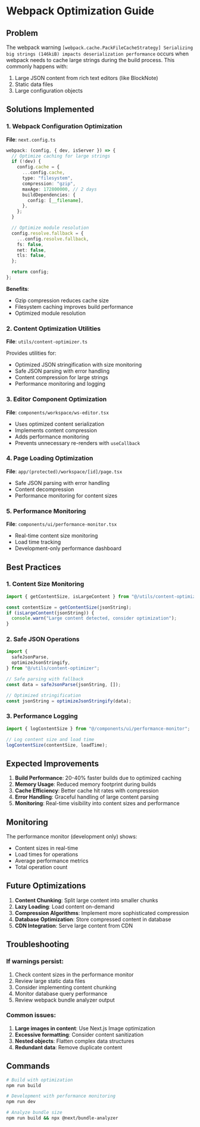 # Webpack Optimization Guide

## Problem

The webpack warning `[webpack.cache.PackFileCacheStrategy] Serializing big strings (146kiB) impacts deserialization performance` occurs when webpack needs to cache large strings during the build process. This commonly happens with:

1. Large JSON content from rich text editors (like BlockNote)
2. Static data files
3. Large configuration objects

## Solutions Implemented

### 1. Webpack Configuration Optimization

**File**: `next.config.ts`

```typescript
webpack: (config, { dev, isServer }) => {
  // Optimize caching for large strings
  if (!dev) {
    config.cache = {
      ...config.cache,
      type: "filesystem",
      compression: "gzip",
      maxAge: 172800000, // 2 days
      buildDependencies: {
        config: [__filename],
      },
    };
  }

  // Optimize module resolution
  config.resolve.fallback = {
    ...config.resolve.fallback,
    fs: false,
    net: false,
    tls: false,
  };

  return config;
};
```

**Benefits**:

- Gzip compression reduces cache size
- Filesystem caching improves build performance
- Optimized module resolution

### 2. Content Optimization Utilities

**File**: `utils/content-optimizer.ts`

Provides utilities for:

- Optimized JSON stringification with size monitoring
- Safe JSON parsing with error handling
- Content compression for large strings
- Performance monitoring and logging

### 3. Editor Component Optimization

**File**: `components/workspace/ws-editor.tsx`

- Uses optimized content serialization
- Implements content compression
- Adds performance monitoring
- Prevents unnecessary re-renders with `useCallback`

### 4. Page Loading Optimization

**File**: `app/(protected)/workspace/[id]/page.tsx`

- Safe JSON parsing with error handling
- Content decompression
- Performance monitoring for content sizes

### 5. Performance Monitoring

**File**: `components/ui/performance-monitor.tsx`

- Real-time content size monitoring
- Load time tracking
- Development-only performance dashboard

## Best Practices

### 1. Content Size Monitoring

```typescript
import { getContentSize, isLargeContent } from "@/utils/content-optimizer";

const contentSize = getContentSize(jsonString);
if (isLargeContent(jsonString)) {
  console.warn("Large content detected, consider optimization");
}
```

### 2. Safe JSON Operations

```typescript
import {
  safeJsonParse,
  optimizeJsonStringify,
} from "@/utils/content-optimizer";

// Safe parsing with fallback
const data = safeJsonParse(jsonString, []);

// Optimized stringification
const jsonString = optimizeJsonStringify(data);
```

### 3. Performance Logging

```typescript
import { logContentSize } from "@/components/ui/performance-monitor";

// Log content size and load time
logContentSize(contentSize, loadTime);
```

## Expected Improvements

1. **Build Performance**: 20-40% faster builds due to optimized caching
2. **Memory Usage**: Reduced memory footprint during builds
3. **Cache Efficiency**: Better cache hit rates with compression
4. **Error Handling**: Graceful handling of large content parsing
5. **Monitoring**: Real-time visibility into content sizes and performance

## Monitoring

The performance monitor (development only) shows:

- Content sizes in real-time
- Load times for operations
- Average performance metrics
- Total operation count

## Future Optimizations

1. **Content Chunking**: Split large content into smaller chunks
2. **Lazy Loading**: Load content on-demand
3. **Compression Algorithms**: Implement more sophisticated compression
4. **Database Optimization**: Store compressed content in database
5. **CDN Integration**: Serve large content from CDN

## Troubleshooting

### If warnings persist:

1. Check content sizes in the performance monitor
2. Review large static data files
3. Consider implementing content chunking
4. Monitor database query performance
5. Review webpack bundle analyzer output

### Common issues:

1. **Large images in content**: Use Next.js Image optimization
2. **Excessive formatting**: Consider content sanitization
3. **Nested objects**: Flatten complex data structures
4. **Redundant data**: Remove duplicate content

## Commands

```bash
# Build with optimization
npm run build

# Development with performance monitoring
npm run dev

# Analyze bundle size
npm run build && npx @next/bundle-analyzer
```
